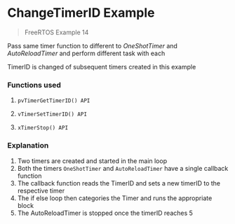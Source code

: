 # ChangeTimerID Example

> FreeRTOS Example 14

Pass same timer function to different to *OneShotTimer* and *AutoReloadTimer* and perform different task with each

TimerID is changed of subsequent timers created in this example

### Functions used

1. `pvTimerGetTimerID() API`

2. `vTimerSetTimerID() API`

3. `xTimerStop() API`

### Explanation

1. Two timers are created and started in the main loop
2. Both the timers `OneShotTimer` and `AutoReloadTimer` have a single callback function
3. The callback function reads the TimerID and sets a new timerID to the respective timer
4. The if else loop then categories the Timer and runs the appropriate block
5. The AutoReloadTimer is stopped once the timerID reaches 5
